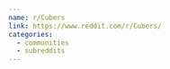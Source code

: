 ```yaml
---
name: r/Cubers
link: https://www.reddit.com/r/Cubers/
categories:
  - communities
  - subreddits
---
```


